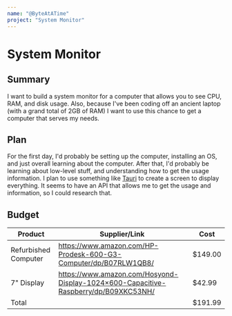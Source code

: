 ```yaml
---
name: "@ByteAtATime"
project: "System Monitor"
---
```


# System Monitor

## Summary

I want to build a system monitor for a computer that allows you to see CPU, RAM, and disk usage. Also, because I've been coding off an ancient laptop (with a grand total of 2GB of RAM) I want to use this chance to get a computer that serves my needs.

## Plan

For the first day, I'd probably be setting up the computer, installing an OS, and just overall learning about the computer. After that, I'd probably be learning about low-level stuff, and understanding how to get the usage information. I plan to use something like [Tauri](https://tauri.app) to create a screen to display everything. It seems to have an API that allows me to get the usage and information, so I could research that.

## Budget

| Product                | Supplier/Link                         | Cost   |
| ---------------------- | ------------------------------------- | ------ |
| Refurbished Computer   | https://www.amazon.com/HP-Prodesk-600-G3-Computer/dp/B07RLW1QB8/  | $149.00  |
| 7" Display             | https://www.amazon.com/Hosyond-Display-1024×600-Capacitive-Raspberry/dp/B09XKC53NH/  | $42.99 |
| Total           |                                       | $191.99 |
